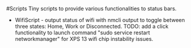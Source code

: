 #Scripts 
Tiny scripts to provide various functionalities to status bars.

* WifiScript - output status of wifi with nmcli output to toggle between three states: Home, Work or Disconnected. TODO: add a click functionality to launch command "sudo service restart networkmanager" for XPS 13 wifi chip instability issues.
